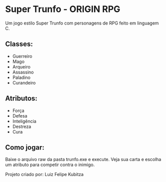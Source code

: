 # Super Trunfo - ORIGIN RPG

Um jogo estilo Super Trunfo com personagens de RPG feito em linguagem C.

## Classes:
- Guerreiro
- Mago
- Arqueiro
- Assassino
- Paladino
- Curandeiro

## Atributos:
- Força
- Defesa
- Inteligência
- Destreza
- Cura

## Como jogar:
Baixe o arquivo raw da pasta trunfo.exe e execute. 
Veja sua carta e escolha um atributo para competir contra o inimigo.


Projeto criado por: Luiz Felipe Kubitza
